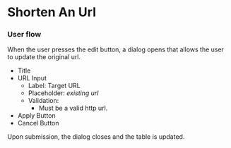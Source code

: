 # Shorten An Url

### User flow

When the user presses the edit button, a dialog opens that allows the user to update the original url.

- Title
- URL Input
  - Label: Target URL
  - Placeholder: *existing url*
  - Validation:
    - Must be a valid http url.
- Apply Button
- Cancel Button

Upon submission, the dialog closes and the table is updated.
